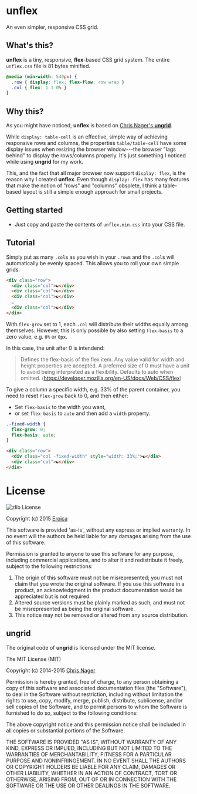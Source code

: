 # unflex

An even simpler, responsive CSS grid.


## What's this?

__unflex__ is a tiny, responsive, **flex**-based CSS grid system.
The entire `unflex.css` file is 81 bytes minified.


```css
@media (min-width: 540px) {
  .row { display: flex; flex-flow: row wrap }
  .col { flex: 1 1 0% }
}
```

## Why this?

As you might have noticed, __unflex__ is based on
[Chris Nager's __ungrid__](https://github.com/chrisnager/ungrid).

While `display: table-cell` is an effective, simple way of achieving
responsive rows and columns, the properties `table/table-cell` have some
display issues when resizing the browser window---the browser
"lags behind" to display the rows/columns properly. It's just something
I noticed while using __ungrid__ for my work.

This, and the fact that all major browser now support `display: flex`,
is the reason why I created __unflex__. Even though `display: flex` has
many features that make the notion of "rows" and "columns" obsolete,
I think a table-based layout is still a simple enough approach for small
projects.


## Getting started

- Just copy and paste the contents of `unflex.min.css` into your CSS file.

## Tutorial

Simply put as many `.col`s as you wish in your `.row`s and the `.col`s
will automatically be evenly spaced. This allows you to roll your own
simple grids.

```html
<div class="row">
  <div class="col">☯</div>
  <div class="col">☯</div>
  <div class="col">☯</div>
  …
  <div class="col">☯</div>
</div>
```

With `flex-grow` set to 1, each `.col` will distribute their widths
equally among themselves. However, this is only possible by also setting
`flex-basis` to a zero value, e.g. `0%` or `0px`.

In this case, the unit after 0 is intendend:

> Defines the flex-basis of the flex item. Any value valid for width and
> height properties are accepted. A preferred size of 0 must have a unit
> to avoid being interpreted as a flexibility. Defaults to auto when
> omitted.
(https://developer.mozilla.org/en-US/docs/Web/CSS/flex)

To give a column a specific width, e.g. 33% of the parent container, you
need to reset `flex-grow` back to 0, and then either:

*	Set `flex-basis` to the width you want,
*	or set `flex-basis` to `auto` and then add a `width` property.

```css
.-fixed-width {
  flex-grow: 0;
  flex-basis: auto;
}
````

```html
<div class="row">
  <div class="col -fixed-width" style="width: 33%;">☯</div>
  <div class="col">☯</div>
</div>
```

# License

![zlib License](https://img.shields.io/badge/license-zlib-blue.svg)

Copyright (c) 2015 [Eroica](https://github.com/Eroica)

This software is provided 'as-is', without any express or implied
warranty. In no event will the authors be held liable for any damages
arising from the use of this software.

Permission is granted to anyone to use this software for any purpose,
including commercial applications, and to alter it and redistribute it
freely, subject to the following restrictions:

1.	The origin of this software must not be misrepresented; you must
	not claim that you wrote the original software. If you use this
	software in a product, an acknowledgment in the product
	documentation would be appreciated but is not required.
2.	Altered source versions must be plainly marked as such, and must
	not be misrepresented as being the original software.
3.	This notice may not be removed or altered from any source
	distribution.

## ungrid

The original code of __ungrid__ is licensed under the MIT license.

The MIT License (MIT)

Copyright (c) 2014-2015 [Chris Nager](//twitter.com/chrisnager)

Permission is hereby granted, free of charge, to any person obtaining a copy of
this software and associated documentation files (the "Software"), to deal in
the Software without restriction, including without limitation the rights to
use, copy, modify, merge, publish, distribute, sublicense, and/or sell copies of
the Software, and to permit persons to whom the Software is furnished to do so,
subject to the following conditions:

The above copyright notice and this permission notice shall be included in all
copies or substantial portions of the Software.

THE SOFTWARE IS PROVIDED "AS IS", WITHOUT WARRANTY OF ANY KIND, EXPRESS OR
IMPLIED, INCLUDING BUT NOT LIMITED TO THE WARRANTIES OF MERCHANTABILITY, FITNESS
FOR A PARTICULAR PURPOSE AND NONINFRINGEMENT. IN NO EVENT SHALL THE AUTHORS OR
COPYRIGHT HOLDERS BE LIABLE FOR ANY CLAIM, DAMAGES OR OTHER LIABILITY, WHETHER
IN AN ACTION OF CONTRACT, TORT OR OTHERWISE, ARISING FROM, OUT OF OR IN
CONNECTION WITH THE SOFTWARE OR THE USE OR OTHER DEALINGS IN THE SOFTWARE.
